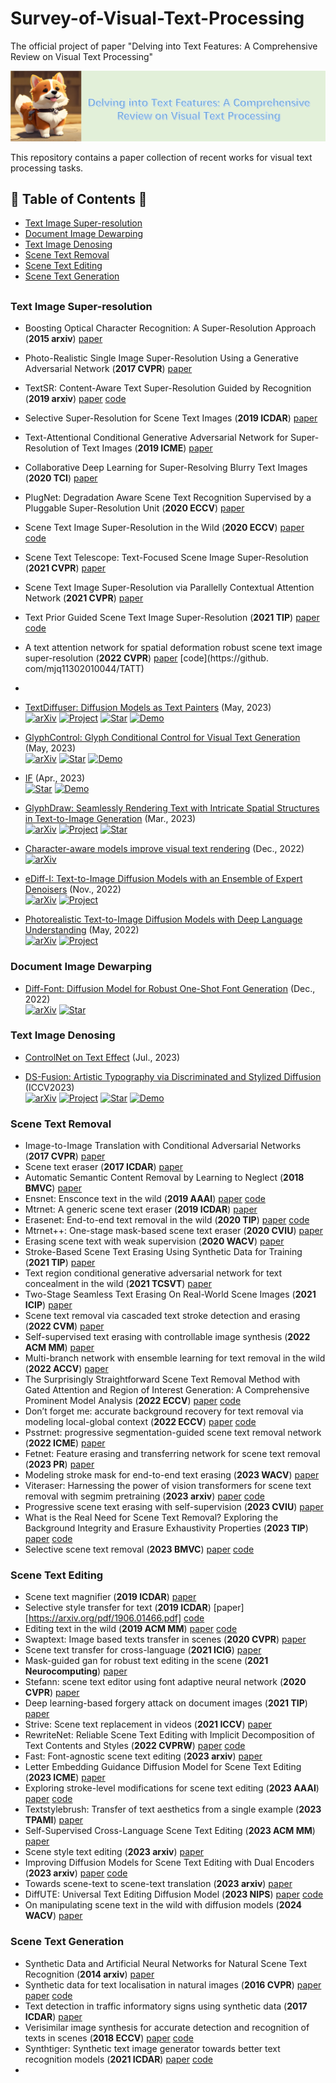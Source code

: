 # Survey-of-Visual-Text-Processing
The official project of paper "Delving into Text Features: A Comprehensive Review on Visual Text Processing"

![LOGO](logo.png)

This repository contains a paper collection of recent works for visual text processing tasks.

## 📖 Table of Contents 👀
- [Text Image Super-resolution](#text-image-Super-resolution)
- [Document Image Dewarping](#Document-Image-Dewarping)
- [Text Image Denosing](#Text-Image-Denosing)
- [Scene Text Removal](#Scene-Text-Removal)
- [Scene Text Editing](#Scene-Text-Editing)
- [Scene Text Generation](#Scene-Text-Generation)
##

### Text Image Super-resolution
+ Boosting Optical Character Recognition: A Super-Resolution Approach (**2015 arxiv**) [paper](https://arxiv.org/pdf/1506.02211.pdf)
+ Photo-Realistic Single Image Super-Resolution Using a Generative Adversarial Network (**2017 CVPR**) [paper](https://openaccess.thecvf.com/content_cvpr_2017/html/Ledig_Photo-Realistic_Single_Image_CVPR_2017_paper.html)
+ TextSR: Content-Aware Text Super-Resolution Guided by Recognition (**2019 arxiv**) [paper](https://arxiv.org/pdf/1909.07113.pdf) [code](https://github.com/xieenze/TextSR)
+ Selective Super-Resolution for Scene Text Images (**2019 ICDAR**) [paper](https://ieeexplore.ieee.org/abstract/document/8977974)
+ Text-Attentional Conditional Generative Adversarial Network for Super-Resolution of Text Images (**2019 ICME**) [paper](https://ieeexplore.ieee.org/abstract/document/8784962)
+ Collaborative Deep Learning for Super-Resolving Blurry Text Images (**2020 TCI**) [paper](https://ieeexplore.ieee.org/abstract/document/9040515)
+ PlugNet: Degradation Aware Scene Text Recognition Supervised by a Pluggable Super-Resolution Unit (**2020 ECCV**) [paper](https://link.springer.com/chapter/10.1007/978-3-030-58555-6_10)
+ Scene Text Image Super-Resolution in the Wild (**2020 ECCV**) [paper](https://link.springer.com/chapter/10.1007/978-3-030-58607-2_38) [code](github.com/JasonBoy1/TextZoom)
+ Scene Text Telescope: Text-Focused Scene Image Super-Resolution (**2021 CVPR**) [paper](https://openaccess.thecvf.com/content/CVPR2021/papers/Chen_Scene_Text_Telescope_Text-Focused_Scene_Image_Super-Resolution_CVPR_2021_paper.pdf)
+ Scene Text Image Super-Resolution via Parallelly Contextual Attention Network (**2021 CVPR**) [paper](https://dl.acm.org/doi/abs/10.1145/3474085.3475469)
+ Text Prior Guided Scene Text Image Super-Resolution (**2021 TIP**) [paper](https://ieeexplore.ieee.org/abstract/document/10042236) [code](https://github.com/mjq11302010044/TPGSR)
+ A text attention network for spatial deformation robust scene text image super-resolution  (**2022 CVPR**) [paper](https://openaccess.thecvf.com/content/CVPR2022/papers/Ma_A_Text_Attention_Network_for_Spatial_Deformation_Robust_Scene_Text_CVPR_2022_paper.pdf) [code](https://github. com/mjq11302010044/TATT)
+ 



+ [TextDiffuser: Diffusion Models as Text Painters](https://arxiv.org/abs/2305.10855) (May, 2023)  
  [![arXiv](https://img.shields.io/badge/arXiv-b31b1b.svg)](https://arxiv.org/abs/2305.10855)
  [![Project](https://img.shields.io/badge/Project-9cf)](https://modelscope.cn/models/damo/text-to-video-synthesis/summary)
  [![Star](https://img.shields.io/github/stars/microsoft/unilm.svg?style=social&label=Star)](https://github.com/microsoft/unilm/tree/master/textdiffuser)
  [![Demo](https://img.shields.io/badge/Demo-8A2BE2)](https://huggingface.co/spaces/JingyeChen22/TextDiffuser)

+ [GlyphControl: Glyph Conditional Control for Visual Text Generation](https://arxiv.org/abs/2305.18259) (May, 2023)  
  [![arXiv](https://img.shields.io/badge/arXiv-b31b1b.svg)](https://arxiv.org/abs/2305.18259)
  [![Star](https://img.shields.io/github/stars/AIGText/GlyphControl-release.svg?style=social&label=Star)](https://github.com/AIGText/GlyphControl-release)
  [![Demo](https://img.shields.io/badge/Demo-8A2BE2)](https://huggingface.co/spaces/AIGText/GlyphControl)

+ [IF](https://github.com/deep-floyd/IF) (Apr., 2023)  
  [![Star](https://img.shields.io/github/stars/deep-floyd/IF.svg?style=social&label=Star)](https://github.com/deep-floyd/IF)
  [![Demo](https://img.shields.io/badge/Demo-8A2BE2)](https://huggingface.co/spaces/DeepFloyd/IF)

+ [GlyphDraw: Seamlessly Rendering Text with Intricate Spatial Structures in Text-to-Image Generation](https://arxiv.org/abs/2303.17870) (Mar., 2023)  
  [![arXiv](https://img.shields.io/badge/arXiv-b31b1b.svg)](https://arxiv.org/abs/2303.17870)
  [![Project](https://img.shields.io/badge/Project-9cf)](https://1073521013.github.io/glyph-draw.github.io/)
  [![Star](https://img.shields.io/github/stars/OPPO-Mente-Lab/GlyphDraw.svg?style=social&label=Star)](https://github.com/OPPO-Mente-Lab/GlyphDraw)

+ [Character-aware models improve visual text rendering](https://arxiv.org/abs/2212.10562) (Dec., 2022)  
  [![arXiv](https://img.shields.io/badge/arXiv-b31b1b.svg)](https://arxiv.org/abs/2212.10562)

+ [eDiff-I: Text-to-Image Diffusion Models with an Ensemble of Expert Denoisers](https://arxiv.org/abs/2211.01324) (Nov., 2022)  
  [![arXiv](https://img.shields.io/badge/arXiv-b31b1b.svg)](https://arxiv.org/abs/2211.01324)
  [![Project](https://img.shields.io/badge/Project-9cf)](https://deepimagination.cc/eDiff-I/)

+ [Photorealistic Text-to-Image Diffusion Models with Deep Language Understanding](https://arxiv.org/abs/2205.11487) (May, 2022)  
  [![arXiv](https://img.shields.io/badge/arXiv-b31b1b.svg)](https://arxiv.org/abs/2205.11487)
  [![Project](https://img.shields.io/badge/Project-9cf)](https://imagen.research.google/)

### Document Image Dewarping
+ [Diff-Font: Diffusion Model for Robust One-Shot Font Generation](https://arxiv.org/abs/2212.05895) (Dec., 2022)  
  [![arXiv](https://img.shields.io/badge/arXiv-b31b1b.svg)](https://arxiv.org/abs/2212.05895)
  [![Star](https://img.shields.io/github/stars/Hxyz-123/Font-diff.svg?style=social&label=Star)](https://github.com/Hxyz-123/Font-diff)

### Text Image Denosing
+ [ControlNet on Text Effect](https://mp.weixin.qq.com/s/rvpU4XhToldoec_bABeXJw) (Jul., 2023)

+ [DS-Fusion: Artistic Typography via Discriminated and Stylized Diffusion](https://arxiv.org/abs/2303.09604) (ICCV2023)  
  [![arXiv](https://img.shields.io/badge/arXiv-b31b1b.svg)](https://arxiv.org/abs/2303.09604)
  [![Project](https://img.shields.io/badge/Project-9cf)](https://ds-fusion.github.io/)
  [![Star](https://img.shields.io/github/stars/tmaham/DS-Fusion.svg?style=social&label=Star)](https://github.com/tmaham/DS-Fusion)
  [![Demo](https://img.shields.io/badge/Demo-8A2BE2)](https://huggingface.co/spaces/tmaham/DS-Fusion-Express)

### Scene Text Removal
+ Image-to-Image Translation with Conditional Adversarial Networks (**2017 CVPR**)  [paper](https://openaccess.thecvf.com/content_cvpr_2017/papers/Isola_Image-To-Image_Translation_With_CVPR_2017_paper.pdf)
+ Scene text eraser (**2017 ICDAR**) [paper](https://arxiv.org/pdf/1705.02772.pdf)
+ Automatic Semantic Content Removal by Learning to Neglect (**2018 BMVC**) [paper](https://arxiv.org/pdf/1807.07696.pdf)
+ Ensnet: Ensconce text in the wild (**2019 AAAI**) [paper](https://ojs.aaai.org/index.php/AAAI/article/download/3859/3737) [code](https://github.com/HCIILAB/Scene-Text-Removal)
+ Mtrnet: A generic scene text eraser (**2019 ICDAR**) [paper](https://arxiv.org/pdf/1903.04092)
+ Erasenet: End-to-end text removal in the wild (**2020 TIP**) [paper](https://ieeexplore.ieee.org/abstract/document/9180003) [code](https://github.com/HCIILAB/SCUT-EnsText)
+ Mtrnet++: One-stage mask-based scene text eraser (**2020 CVIU**) [paper](https://arxiv.org/pdf/1912.07183.pdf)
+ Erasing scene text with weak supervision (**2020 WACV**) [paper](https://openaccess.thecvf.com/content_WACV_2020/papers/Zdenek_Erasing_Scene_Text_with_Weak_Supervision_WACV_2020_paper.pdf)
+ Stroke-Based Scene Text Erasing Using Synthetic Data for Training (**2021 TIP**) [paper](https://ieeexplore.ieee.org/abstract/document/9609970)
+ Text region conditional generative adversarial network for text concealment in the wild (**2021 TCSVT**) [paper](https://ieeexplore.ieee.org/abstract/document/9509541)
+ Two-Stage Seamless Text Erasing On Real-World Scene Images (**2021 ICIP**) [paper](https://ieeexplore.ieee.org/abstract/document/9506394)
+ Scene text removal via cascaded text stroke detection and erasing (**2022 CVM**) [paper](https://link.springer.com/content/pdf/10.1007/s41095-021-0242-8.pdf)
+ Self-supervised text erasing with controllable image synthesis (**2022 ACM MM**) [paper](https://arxiv.org/pdf/2204.12743.pdf)
+ Multi-branch network with ensemble learning for text removal in the wild (**2022 ACCV**) [paper](https://openaccess.thecvf.com/content/ACCV2022/papers/Hou_Multi-Branch_Network_with_Ensemble_Learning_for_Text_Removal_in_the_ACCV_2022_paper.pdf)
+ The Surprisingly Straightforward Scene Text Removal Method with Gated Attention and Region of Interest Generation: A Comprehensive Prominent Model Analysis (**2022 ECCV**) [paper](https://arxiv.org/pdf/2210.07489) [code](https://github.com/naver/garnet)
+ Don’t forget me: accurate background recovery for text removal via modeling local-global context (**2022 ECCV**) [paper](https://arxiv.org/pdf/2207.10273) [code](https://github.com/lcy0604/CTRNet.)
+ Psstrnet: progressive segmentation-guided scene text removal network (**2022 ICME**) [paper](https://arxiv.org/pdf/2306.07842)
+ Fetnet: Feature erasing and transferring network for scene text removal (**2023 PR**) [paper](https://arxiv.org/pdf/2306.09593)
+ Modeling stroke mask for end-to-end text erasing (**2023 WACV**) [paper](https://openaccess.thecvf.com/content/WACV2023/papers/Du_Modeling_Stroke_Mask_for_End-to-End_Text_Erasing_WACV_2023_paper.pdf)
+ Viteraser: Harnessing the power of vision transformers for scene text removal with segmim pretraining (**2023 arxiv**) [paper](https://arxiv.org/pdf/2306.12106) [code](https://github.com/shannanyinxiang/ViTEraser)
+ Progressive scene text erasing with self-supervision (**2023 CVIU**) [paper](https://arxiv.org/pdf/2207.11469.pdf)
+ What is the Real Need for Scene Text Removal? Exploring the Background Integrity and Erasure Exhaustivity Properties (**2023 TIP**) [paper](https://ieeexplore.ieee.org/abstract/document/10214243) [code](https://github.com/wangyuxin87/PERT)
+ Selective scene text removal (**2023 BMVC**) [paper](https://arxiv.org/pdf/2309.00410.pdf) [code](https://github.com/mitanihayato/Selective-Scene-Text-Removal)

   
 

### Scene Text Editing
+ Scene text magnifier (**2019 ICDAR**) [paper](https://arxiv.org/pdf/1907.00693.pdf)
+ Selective style transfer for text (**2019 ICDAR**) [paper][https://arxiv.org/pdf/1906.01466.pdf] [code](https://github.com/furkanbiten/SelectiveTextStyleTransfer)
+ Editing text in the wild (**2019 ACM MM**) [paper](https://arxiv.org/pdf/1908.03047.pdf) [code](https://github.com/youdao-ai/SRNet)
+ Swaptext: Image based texts transfer in scenes (**2020 CVPR**) [paper](https://openaccess.thecvf.com/content_CVPR_2020/papers/Yang_SwapText_Image_Based_Texts_Transfer_in_Scenes_CVPR_2020_paper.pdf)
+ Scene text transfer for cross-language (**2021 ICIG**) [paper](https://link.springer.com/chapter/10.1007/978-3-030-87355-4_46)
+ Mask-guided gan for robust text editing in the scene (**2021 Neurocomputing**) [paper](https://www.sciencedirect.com/science/article/abs/pii/S092523122100299X)
+ Stefann: scene text editor using font adaptive neural network (**2020 CVPR**) [paper](https://openaccess.thecvf.com/content_CVPR_2020/papers/Roy_STEFANN_Scene_Text_Editor_Using_Font_Adaptive_Neural_Network_CVPR_2020_paper.pdf)
+ Deep learning-based forgery attack on document images (**2021 TIP**) [paper](https://arxiv.org/pdf/2102.00653)
+ Strive: Scene text replacement in videos (**2021 ICCV**) [paper](https://openaccess.thecvf.com/content/ICCV2021/papers/G_STRIVE_Scene_Text_Replacement_in_Videos_ICCV_2021_paper.pdf)
+ RewriteNet: Reliable Scene Text Editing with Implicit Decomposition of Text Contents and Styles (**2022 CVPRW**) [paper](https://arxiv.org/pdf/2107.11041.pdf) [code](https://github.com/clovaai/rewritenet)
+ Fast: Font-agnostic scene text editing (**2023 arxiv**) [paper](https://arxiv.org/abs/2308.02905)
+ Letter Embedding Guidance Diffusion Model for Scene Text Editing (**2023 ICME**) [paper](http://ercdm.sdu.edu.cn/__local/1/D6/7E/7C1DDDEFCDC240906F00E254B02_354743F8_1C042B.pdf)
+ Exploring stroke-level modifications for scene text editing (**2023 AAAI**) [paper](https://ojs.aaai.org/index.php/AAAI/article/view/25305/25077) [code](https://github.com/qqqyd/MOSTEL) 
+ Textstylebrush: Transfer of text aesthetics from a single example (**2023 TPAMI**) [paper](https://arxiv.org/pdf/2106.08385.pdf)
+ Self-Supervised Cross-Language Scene Text Editing (**2023 ACM MM**) [paper](https://dl.acm.org/doi/abs/10.1145/3581783.3612174)
+ Scene style text editing (**2023 arxiv**) [paper](https://arxiv.org/pdf/2304.10097.pdf)
+ Improving Diffusion Models for Scene Text Editing with Dual Encoders (**2023 arxiv**) [paper](https://arxiv.org/pdf/2304.05568.pdf) [code](https://github.com/UCSB-NLP-Chang/DiffSTE)
+ Towards scene-text to scene-text translation (**2023 arxiv**) [paper](https://arxiv.org/pdf/2308.03024.pdf)
+ DiffUTE: Universal Text Editing Diffusion Model (**2023 NIPS**) [paper](https://arxiv.org/abs/2305.10825) [code](https://github.com/chenhaoxing/DiffUTE)
+ On manipulating scene text in the wild with diffusion models (**2024 WACV**) [paper](https://arxiv.org/pdf/2311.00734.pdf) 






### Scene Text Generation
+ Synthetic Data and Artificial Neural Networks for Natural Scene Text Recognition (**2014 arxiv**) [paper](https://arxiv.org/pdf/1406.2227.pdf)
+ Synthetic data for text localisation in natural images (**2016 CVPR**) [paper](https://openaccess.thecvf.com/content_cvpr_2016/papers/Gupta_Synthetic_Data_for_CVPR_2016_paper.pdf) [paper](https://openaccess.thecvf.com/content_cvpr_2016/papers/Gupta_Synthetic_Data_for_CVPR_2016_paper.pdf) [code](https://github.com/ankush-me/SynthText)
+ Text detection in traffic informatory signs using synthetic data (**2017 ICDAR**) [paper](https://ieeexplore.ieee.org/abstract/document/8270075)
+ Verisimilar image synthesis for accurate detection and recognition of texts in scenes (**2018 ECCV**) [paper](https://openaccess.thecvf.com/content_ECCV_2018/papers/Fangneng_Zhan_Verisimilar_Image_Synthesis_ECCV_2018_paper.pdf)  [code](https://github.com/GodOfSmallThings/Verisimilar-Image-Synthesis-for-Accurate-Detection-and-Recognition-of-Texts-in-Scenes)
+ Synthtiger: Synthetic text image generator towards better text recognition models (**2021 ICDAR**) [paper](https://link.springer.com/chapter/10.1007/978-3-030-86337-1_8) [code](https://github.com/clovaai/synthtiger)
+  


